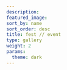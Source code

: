 ```yaml
---
description: 
featured_image: 
sort_by: name
sort_order: desc
title: fest // event
type: gallery
weight: 2
params:
  theme: dark
---
```



